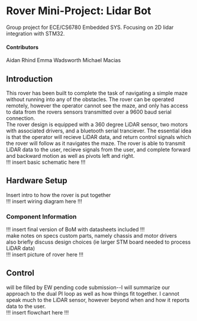 # Rover Mini-Project: Lidar Bot
Group project for ECE/CS6780 Embedded SYS. Focusing on 2D lidar integration with STM32.
#### Contributors ####
Aidan Rhind
Emma Wadsworth
Michael Macias
## Introduction ##
This rover has been built to complete the task of navigating a simple maze without running into any of the obstacles. The rover can be operated remotely, however the operator cannot see the maze, and only has access to data from the rovers sensors transmitted over a 9600 baud serial connection.\
The rover design is equipped with a 360 degree LiDAR sensor, two motors with associated drivers, and a bluetooth serial tranciever. The essential idea is that the operator will recieve LiDAR data, and return control signals which the rover will follow as it navigates the maze. The rover is able to transmit LiDAR data to the user, recieve signals from the user, and complete forward and backward motion as well as pivots left and right.\
!!! insert basic schematic here !!!
## Hardware Setup ##
Insert intro to how the rover is put together\
!!! insert wiring diagram here !!!
### Component Information ###
!!! insert final version of BoM with datasheets included !!!\
make notes on specs custom parts, namely chassis and motor drivers\
also briefly discuss design choices (ie larger STM board needed to process LiDAR data)\
!!! insert picture of rover here !!!
## Control ##
will be filled by EW pending code submission--I will summarize our approach to the dual PI loop as well as how things fit together. I cannot speak much to the LiDAR sensor, however beyond when and how it reports data to the user.\
!!! insert flowchart here !!!
